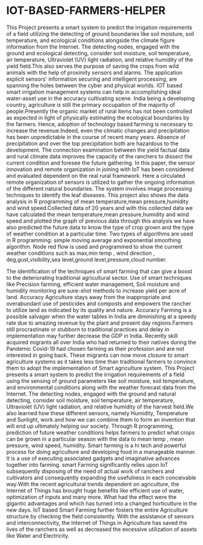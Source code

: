 # IOT-BASED-FARMERS-HELPER
This Project presents a smart system to predict the irrigation requirements of a field utilizing the detecting of ground boundaries like soil moisture, soil temperature, and ecological conditions alongside the climate figure information from the Internet. The detecting nodes, engaged with the ground and ecological detecting, consider soil moisture, soil temperature, air temperature, Ultraviolet (UV) light radiation, and relative humidity of the yield field.This also serves the purpose of saving the crops from wild animals with the help of proximity sensors and alarms.
The application explicit sensors' information securing and intelligent processing, are spanning the holes between the cyber and physical worlds. IOT based smart irrigation management systems can help in accomplishing ideal water-asset use in the accuracy cultivating scene. India being a developing country, agriculture is still the primary occupation of the majority of people.Presently the organic market of rural items has not been controlled as expected in light of physically estimating the ecological boundaries by the farmers. Hence, adoption of technology based farming is necessary to increase the revenue.Indeed, even the climatic changes and precipitation has been unpredictable in the course of recent many years. Absence of precipitation and over the top precipitation both are hazardous to the development. The connection examination between the yield factual data and rural climate data improves the capacity of the ranchers to dissect the current condition and foresee the future gathering. In this paper, the sensor innovation and remote organization in joining with IoT has been considered and evaluated dependent on the real rural framework. Here a circulated remote organization of sensors is utilized to gather the ongoing information of the different natural boundaries. The system involves image processing techniques to identify the leaf diseases. This project also shows the data analysis in R programming of mean temperature,mean pressure,humidity and wind speed.Collected data of 20 years and with this collected data we have calculated the mean temperature,mean pressure,humidity and wind speed and plotted the graph of previous data through this analysis we have also predicted the future data to know the type of crop grown and the type of weather condition at a particular time. Two types of algorithms are used in R programming: simple moving average and exponential smoothing algorithm.
Node red flow is used and programmed to show the current weather conditions such as max,min temp , wind direction , deg,gust,visibility,sea level,ground level,pressure,cloud number.

The identification of the techniques of smart farming that can give a boost to the deteriorating traditional agricultural sector. Use of smart techniques like Precision farming, efficient water management, Soil moisture and humidity monitoring are sure-shot methods to increase yield per acre of land. Accuracy Agriculture stays away from the inappropriate and overabundant use of pesticides and composts and empowers the rancher to utilize land as indicated by its quality and nature. Accuracy Farming is a possible salvager when the water tables in India are diminishing at a speedy rate due to amazing revenue by the plant and present day regions.Farmers still procrastinate or stubborn to traditional practices and delay in implementation may further decrease the GDP in India. Recently skill acquired migrants all over India who had returned to their natives during the Pandemic Covid-19 had chosen farming as their profession and are not interested in going back. These migrants can now move closure to smart agriculture systems as it takes less time than traditional farmers to convince them to adopt the implementation of Smart agriculture system.
This Project presents a smart system to predict the irrigation requirements of a field using the sensing of ground parameters like soil moisture, soil temperature, and environmental conditions along with the weather forecast data from the Internet. The detecting nodes, engaged with the ground and natural detecting, consider soil moisture, soil temperature, air temperature, Ultraviolet (UV) light radiation, and relative humidity of the harvest field.We also learned how these different sensors, namely Humidity, Temperature and Sunlight, work and how we can combine them to form an invention that will end up ultimately helping our society. 
Through R programming, prediction of future weather conditions helps farmers to predict what crops can be grown in a particular season with the data to mean temp , mean pressure, wind speed, humidity.
Smart farming is a hi tech and powerful process for doing agriculture and developing food in a manageable manner. It is a use of executing associated gadgets and imaginative advances together into farming. smart Farming significantly relies upon IoT subsequently disposing of the need of actual work of ranchers and cultivators and consequently expanding the usefulness in each conceivable way.With the recent agricultural trends dependent on agriculture, the Internet of Things has brought huge benefits like efficient use of water, optimization of inputs and many more. What had the effect were the gigantic advantages and which has turned into a changed horticulture in the new days.
IoT based Smart Farming further fosters the entire Agriculture structure by checking the field consistently. With the assistance of sensors and interconnectivity, the Internet of Things in Agriculture has saved the lives of the ranchers as well as decreased the excessive utilization of assets like Water and Electricity.

